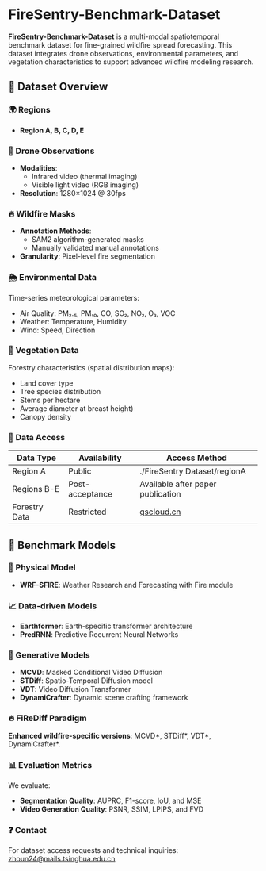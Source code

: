 # FireSentry-Benchmark-Dataset
**FireSentry-Benchmark-Dataset** is a multi-modal spatiotemporal benchmark dataset for fine-grained wildfire spread forecasting. This dataset integrates drone observations, environmental parameters, and vegetation characteristics to support advanced wildfire modeling research.

## 📁 Dataset Overview

### 🌍 Regions
- **Region A, B, C, D, E**

### 📸 Drone Observations
- **Modalities**:
  - Infrared video (thermal imaging)
  - Visible light video (RGB imaging)
- **Resolution**: 1280×1024 @ 30fps

### 🔥 Wildfire Masks
- **Annotation Methods**:
  - SAM2 algorithm-generated masks
  - Manually validated manual annotations
- **Granularity**: Pixel-level fire segmentation

### 🌦️ Environmental Data
Time-series meteorological parameters:
- Air Quality: PM₂.₅, PM₁₀, CO, SO₂, NO₂, O₃, VOC
- Weather: Temperature, Humidity
- Wind: Speed, Direction

### 🌳 Vegetation Data
Forestry characteristics (spatial distribution maps):
- Land cover type
- Tree species distribution
- Stems per hectare
- Average diameter at breast height)
- Canopy density

### 🔐 Data Access
| Data Type | Availability | Access Method |
|-----------|--------------|---------------|
| Region A | Public | ./FireSentry Dataset/regionA |
| Regions B-E | Post-acceptance | Available after paper publication |
| Forestry Data | Restricted | [gscloud.cn](http://www.gscloud.cn/search) |

## 🧪 Benchmark Models

### 🔬 Physical Model
- **WRF-SFIRE**: Weather Research and Forecasting with Fire module

### 📈 Data-driven Models
- **Earthformer**: Earth-specific transformer architecture
- **PredRNN**: Predictive Recurrent Neural Networks

### 🎨 Generative Models
- **MCVD**: Masked Conditional Video Diffusion
- **STDiff**: Spatio-Temporal Diffusion model
- **VDT**: Video Diffusion Transformer
- **DynamiCrafter**: Dynamic scene crafting framework

### 🔥 FiReDiff Paradigm
**Enhanced wildfire-specific versions**: MCVD*, STDiff*, VDT*, DynamiCrafter*.


### 📊 Evaluation Metrics
We evaluate:
- **Segmentation Quality**: AUPRC, F1-score, IoU, and MSE  
- **Video Generation Quality**: PSNR, SSIM, LPIPS, and FVD


### ❓ Contact
For dataset access requests and technical inquiries:
zhoun24@mails.tsinghua.edu.cn

